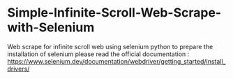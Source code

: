 # Simple-Infinite-Scroll-Web-Scrape-with-Selenium
Web scrape for infinite scroll web using selenium python
to prepare the installation of selenium please read the official documentation : https://www.selenium.dev/documentation/webdriver/getting_started/install_drivers/
